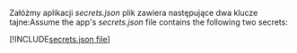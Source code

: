 <span data-ttu-id="5a56a-101">Załóżmy aplikacji *secrets.json* plik zawiera następujące dwa klucze tajne:</span><span class="sxs-lookup"><span data-stu-id="5a56a-101">Assume the app's *secrets.json* file contains the following two secrets:</span></span>

[!INCLUDE[secrets.json file](secrets-json-file.md)]